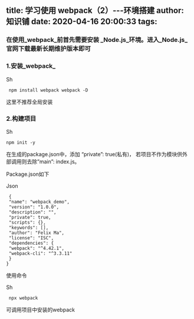 title: 学习使用 webpack（2）---环境搭建
author: 知识铺
date: 2020-04-16 20:00:33
tags:
---
### 在使用_webpack_前首先需要安装 _Node.js_环境。进入_Node.js_官网下载最新长期维护版本即可

### 1.安装_webpack_

 Sh

```
 npm install webpack webpack -D 
```

这里不推荐全局安装

### 2.构建项目

 Sh

```
npm init -y 
```
在生成的package.json中，添加 “private”: true(私有)， 若项目不作为模块供外部调用则去除”main”: index.js。

Package.json如下

 Json
```
 {
 "name": "webpack_demo",
 "version": "1.0.0",
 "description": "",
 "private": true,
 "scripts": {},
 "keywords": [],
 "author": "Felix Ma",
 "license": "ISC",
 "dependencies": {
 "webpack": "^4.42.1",
 "webpack-cli": "^3.3.11"
 }
} 
```

使用命令

 Sh

```
 npx webpack 
```

可调用项目中安装的webpack